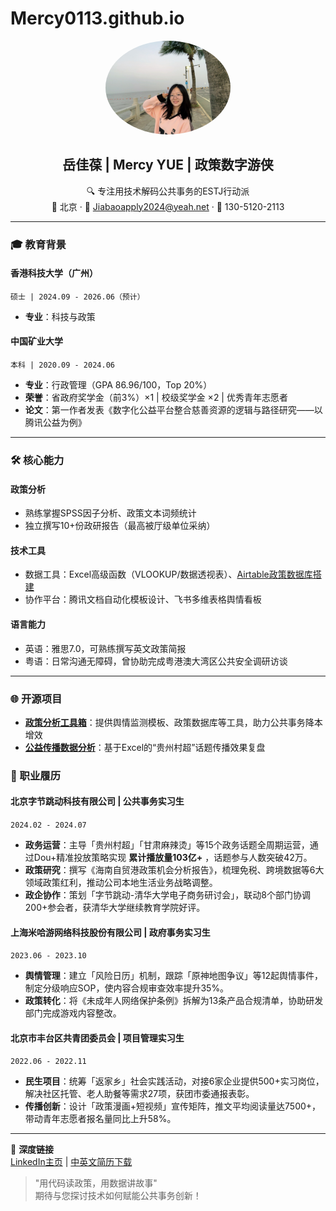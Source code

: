 # Mercy0113.github.io

<div align="center">
  <img src="livePhoto_1734025635 2.JPG" alt="个人头像" width="200" style="border-radius: 50%;">

  ## 岳佳葆 | Mercy YUE | 政策数字游侠

  🔍 专注用技术解码公共事务的ESTJ行动派  
  📍 北京 · 📧 Jiabaoapply2024@yeah.net · 📱 130-5120-2113  
</div>

---

### 🎓 教育背景

#### **香港科技大学（广州）**  
`硕士 | 2024.09 - 2026.06（预计）`  
- **专业**：科技与政策  

#### **中国矿业大学**  
`本科 | 2020.09 - 2024.06`  
- **专业**：行政管理（GPA 86.96/100，Top 20%）  
- **荣誉**：省政府奖学金（前3%）×1 | 校级奖学金 ×2 | 优秀青年志愿者  
- **论文**：第一作者发表《数字化公益平台整合慈善资源的逻辑与路径研究——以腾讯公益为例》  

---

### 🛠️ 核心能力

#### **政策分析**  
- 熟练掌握SPSS因子分析、政策文本词频统计  
- 独立撰写10+份政研报告（最高被厅级单位采纳）  

#### **技术工具**  
- 数据工具：Excel高级函数（VLOOKUP/数据透视表）、[Airtable政策数据库搭建]( https://github.com/Mercy0113/Policy-database/blob/main/README.md )
- 协作平台：腾讯文档自动化模板设计、飞书多维表格舆情看板  

#### **语言能力**  
- 英语：雅思7.0，可熟练撰写英文政策简报  
- 粤语：日常沟通无障碍，曾协助完成粤港澳大湾区公共安全调研访谈  

---

### 🌐 开源项目

- **[政策分析工具箱]( https://Mercy0113.github.io/policy-analysis-toolbox )**：提供舆情监测模板、政策数据库等工具，助力公共事务降本增效  
- **[公益传播数据分析]( https://github.com/Mercy0113/Analysis-of-Public-Welfare-Communication-Data )**：基于Excel的“贵州村超”话题传播效果复盘

### 💼 职业履历

#### **北京字节跳动科技有限公司 | 公共事务实习生**  
`2024.02 - 2024.07`  
- **政务运营**：主导「贵州村超」「甘肃麻辣烫」等15个政务话题全周期运营，通过Dou+精准投放策略实现 **累计播放量103亿+** ，话题参与人数突破42万。  
- **政策研究**：撰写《海南自贸港政策机会分析报告》，梳理免税、跨境数据等6大领域政策红利，推动公司本地生活业务战略调整。  
- **政企协作**：策划「字节跳动-清华大学电子商务研讨会」，联动8个部门协调200+参会者，获清华大学继续教育学院好评。  

#### **上海米哈游网络科技股份有限公司 | 政府事务实习生**  
`2023.06 - 2023.10`  
- **舆情管理**：建立「风险日历」机制，跟踪「原神地图争议」等12起舆情事件，制定分级响应SOP，使内容合规审查效率提升35%。  
- **政策转化**：将《未成年人网络保护条例》拆解为13条产品合规清单，协助研发部门完成游戏内容整改。  

#### **北京市丰台区共青团委员会 | 项目管理实习生**  
`2022.06 - 2022.11`  
- **民生项目**：统筹「返家乡」社会实践活动，对接6家企业提供500+实习岗位，解决社区托管、老人助餐等需求27项，获团市委通报表彰。  
- **传播创新**：设计「政策漫画+短视频」宣传矩阵，推文平均阅读量达7500+，带动青年志愿者报名量同比上升58%。  

---

📩 **深度链接**  
[LinkedIn主页](链接) | [中英文简历下载](链接)  
> "用代码读政策，用数据讲故事"  
> 期待与您探讨技术如何赋能公共事务创新！

